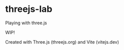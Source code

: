 # threejs-lab
Playing with three.js

WIP!

Created with Three.js (threejs.org) and Vite (vitejs.dev)